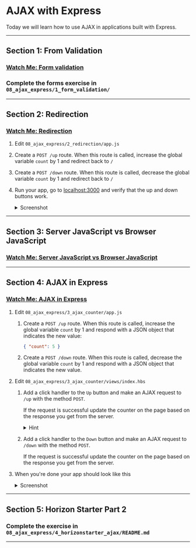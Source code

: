 # AJAX with Express

Today we will learn how to use AJAX in applications built with Express.

---

## Section 1: From Validation

### [Watch Me: Form validation](https://youtu.be/sLxK7WsqOfE)

### Complete the forms exercise in `08_ajax_express/1_form_validation/`

---

## Section 2: Redirection

### [Watch Me: Redirection](https://youtu.be/e96X1pOlzL0)

1. Edit `08_ajax_express/2_redirection/app.js`

2. Create a `POST /up` route. When this route is called, increase the global variable `count` by 1 and redirect back to `/`

3. Create a `POST /down` route. When this route is called, decrease the global variable `count` by 1 and redirect back to `/`

4. Run your app, go to [localhost:3000](http://localhost:3000) and verify that the up and down buttons work.

    <details><summary>
    Screenshot
    </summary><p>

    ![Redirection exercise result](https://cl.ly/1a1l2U3V3i0N/Screen%20Recording%202017-06-13%20at%2012.07%20AM.gif)

    </p></details>

---

## Section 3: Server JavaScript vs Browser JavaScript

### [Watch Me: Server JavaScript vs Browser JavaScript](https://youtu.be/A5iTJZ-V_Vk)

---

## Section 4: AJAX in Express

### [Watch Me: AJAX in Express](https://youtu.be/81lPRvyBITM)

1. Edit `08_ajax_express/3_ajax_counter/app.js`
    1. Create a `POST /up` route. When this route is called, increase the global
    variable `count` by 1 and respond with a JSON object that indicates the new
    value:

        ```json
        { "count": 5 }
        ```
    1. Create a `POST /down` route. When this route is called, decrease the global
    variable `count` by 1 and respond with a JSON object that indicates the new
    value.
2. Edit `08_ajax_express/3_ajax_counter/views/index.hbs`
    1. Add a click handler to the `Up` button and make an AJAX request to
    `/up` with the method `POST`.

        If the request is successful update the counter on the page based
        on the response you get from the server.

        <details><summary>
        Hint
        </summary><p>

        Remember to [`.preventDefault()`](https://api.jquery.com/event.preventdefault/)

        </p></details>
    2. Add a click handler to the `Down` button and make an AJAX request to
    `/down` with the method `POST`.

        If the request is successful update the counter on the page based
        on the response you get from the server.

3. When you're done your app should look like this

    <details><summary>
    Screenshot
    </summary><p>

    ![AJAX exercise result](https://cl.ly/1a1l2U3V3i0N/Screen%20Recording%202017-06-13%20at%2012.07%20AM.gif)

    </p></details>

---

## Section 5: Horizon Starter Part 2

### Complete the exercise in `08_ajax_express/4_horizonstarter_ajax/README.md`

---
